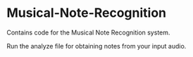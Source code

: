 # Musical-Note-Recognition
Contains code for the Musical Note Recognition system.

Run the analyze file for obtaining notes from your input audio. 
